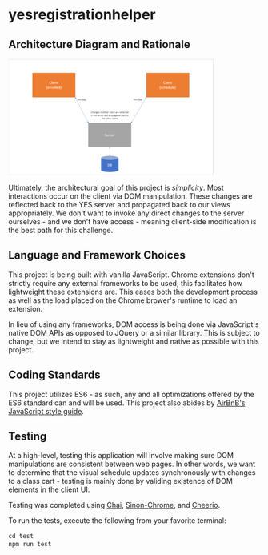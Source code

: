 # yesregistrationhelper

## Architecture Diagram and Rationale

![Architectural Overview](./docs/architecture.png)

Ultimately, the architectural goal of this project is _simplicity_. Most interactions occur on the client via DOM manipulation. These changes are reflected back to the YES server and propagated back to our views appropriately. We don't want to invoke any direct changes to the server ourselves - and we don't have access - meaning client-side modification is the best path for this challenge.

## Language and Framework Choices

This project is being built with vanilla JavaScript. Chrome extensions don't strictly require any external frameworks to be used; this facilitates how lightweight these extensions are. This eases both the development process as well as the load placed on the Chrome brower's runtime to load an extension.

In lieu of using any frameworks, DOM access is being done via JavaScript's native DOM APIs as opposed to JQuery or a similar library. This is
subject to change, but we intend to stay as lightweight and native as possible with this project.

## Coding Standards

This project utilizes ES6 - as such, any and all optimizations offered by the ES6 standard can and will be used. This project also abides by
[AirBnB's JavaScript style guide](https://github.com/airbnb/javascript).

## Testing

At a high-level, testing this application will involve making sure DOM manipulations are consistent between web pages. In other words, we want to determine that the visual schedule updates synchronously with changes to a class cart - testing is mainly done by validing existence of DOM elements in the client UI.

Testing was completed using [Chai](https://github.com/chaijs/chai), [Sinon-Chrome](https://github.com/acvetkov/sinon-chrome), and [Cheerio](https://github.com/cheeriojs/cheerio).

To run the tests, execute the following from your favorite terminal:

```
cd test
npm run test
```
